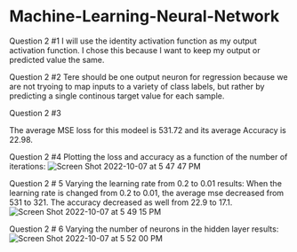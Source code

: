# Machine-Learning-Neural-Network

Question 2 #1
I will use the identity activation function as my output activation function. I chose this because I want to keep my output or predicted value the same. 

Question 2 #2
Tere should be one output neuron for regression because we are not tryoing to map inputs to a variety of class labels, but rather by predicting a single continous target value for each sample.  

Question 2 #3

The average MSE loss for this modeel is 531.72 and its average Accuracy is 22.98.

Question 2 #4
Plotting the loss and accuracy as a function of the number of iterations: 
![Screen Shot 2022-10-07 at 5 47 47 PM](https://user-images.githubusercontent.com/89150972/194672495-5b0f57f1-d25b-43ae-9bed-380ae5bc2c78.png)

Question 2 # 5
Varying the learning rate from 0.2 to 0.01 results: 
When the learning rate is changed from 0.2 to 0.01, the average mse decreased from 531 to 321. The accuracy decreased as well from 22.9 to 17.1.
![Screen Shot 2022-10-07 at 5 49 15 PM](https://user-images.githubusercontent.com/89150972/194672617-67115b14-87be-4be3-b697-f6a9402ca414.png)

Question 2 # 6
Varying the number of neurons in the hidden layer results: 
![Screen Shot 2022-10-07 at 5 52 00 PM](https://user-images.githubusercontent.com/89150972/194672833-3aff9ac1-2bdd-4110-a655-fced7846b7a6.png)
